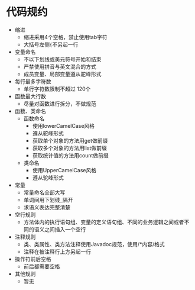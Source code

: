 # 代码规约
+ 缩进
	+ 缩进采用4个空格，禁止使用tab字符
	+ 大括号左侧`{`不另起一行
+ 变量命名
	+ 不以下划线或美元符号开始和结束
	+ 严禁使用拼音与英文混合的方式
	+ 成员变量、局部变量遵从驼峰形式
+ 每行最多字符数
	+ 单行字符数限制不超过 120个
+ 函数最大行数
	+ 尽量对函数进行拆分，不做规范
+ 函数、类命名
	+ 函数命名
		+ 使用lowerCamelCase风格
		+ 遵从驼峰形式
		+ 获取单个对象的方法用get做前缀
		+ 获取多个对象的方法用list做前缀
		+ 获取统计值的方法用count做前缀
	+ 类命名
		+ 使用UpperCamelCase风格
		+ 遵从驼峰形式
+ 常量
	+ 常量命名全部大写
	+ 单词间用下划线`_`隔开
	+ 求语义表达完整清楚
+ 空行规则
	+ 方法体内的执行语句组、变量的定义语句组、不同的业务逻辑之间或者不同的语义之间插入一个空行
+ 注释规则
	+ 类、类属性、类方法注释使用Javadoc规范，使用/*内容/格式
	+ 注释在被注释行上方另起一行
+ 操作符前后空格
	+ 前后都需要空格
+ 其他规则
	+ 暂无